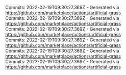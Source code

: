 Commits: 2022-02-19T09:30:27.369Z - Generated via https://github.com/marketplace/actions/artificial-grass
<br>
Commits: 2022-02-19T09:30:27.369Z - Generated via https://github.com/marketplace/actions/artificial-grass
<br>
Commits: 2022-02-19T09:30:27.369Z - Generated via https://github.com/marketplace/actions/artificial-grass
<br>
Commits: 2022-02-19T09:30:27.369Z - Generated via https://github.com/marketplace/actions/artificial-grass
<br>
Commits: 2022-02-19T09:30:27.369Z - Generated via https://github.com/marketplace/actions/artificial-grass
<br>
Commits: 2022-02-19T09:30:27.369Z - Generated via https://github.com/marketplace/actions/artificial-grass
<br>
